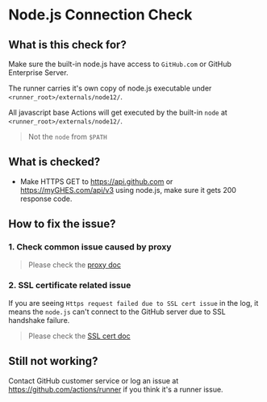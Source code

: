 # Node.js Connection Check

## What is this check for?

Make sure the built-in node.js have access to `GitHub.com` or GitHub Enterprise Server.

The runner carries it's own copy of node.js executable under `<runner_root>/externals/node12/`.

All javascript base Actions will get executed by the built-in `node` at `<runner_root>/externals/node12/`.

> Not the `node` from `$PATH`

## What is checked?

- Make HTTPS GET to https://api.github.com or https://myGHES.com/api/v3 using node.js, make sure it gets 200 response code.

## How to fix the issue?

### 1. Check common issue caused by proxy
  
  > Please check the [proxy doc](./proxy.md)

### 2. SSL certificate related issue

  If you are seeing `Https request failed due to SSL cert issue` in the log, it means the `node.js` can't connect to the GitHub server due to SSL handshake failure.
  > Please check the [SSL cert doc](./sslcert.md)
  
## Still not working?

Contact GitHub customer service or log an issue at https://github.com/actions/runner if you think it's a runner issue.